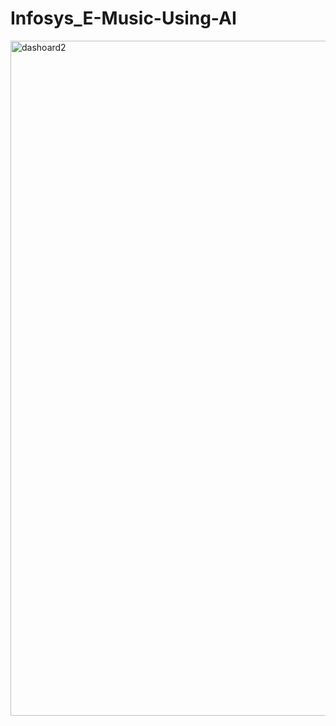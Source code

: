 # Infosys_E-Music-Using-AI


<img width="1080" alt="dashoard2" src="https://github.com/user-attachments/assets/dd12f4ac-e2ef-4bad-8b9d-eff87c490b58" />

